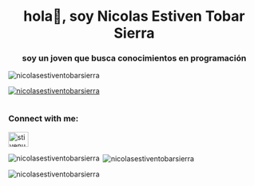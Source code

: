 <h1 align="center">hola👋, soy Nicolas Estiven Tobar Sierra</h1>
<h3 align="center">soy un joven que busca conocimientos en programación</h3>

<p align="left"> <img src="https://komarev.com/ghpvc/?username=nicolasestiventobarsierra&label=Profile%20views&color=0e75b6&style=flat" alt="nicolasestiventobarsierra" /> </p>

<p align="left"> <a href="https://github.com/ryo-ma/github-profile-trophy"><img src="https://github-profile-trophy.vercel.app/?username=nicolasestiventobarsierra" alt="nicolasestiventobarsierra" /></a> </p>

<p align="left"> <a href="https://twitter.com/" target="blank"><img src="https://img.shields.io/twitter/follow/?logo=twitter&style=for-the-badge" alt="" /></a> </p>

<h3 align="left">Connect with me:</h3>
<p align="left">
<a href="https://discord.gg/stivenuwu8405" target="blank"><img align="center" src="https://raw.githubusercontent.com/rahuldkjain/github-profile-readme-generator/master/src/images/icons/Social/discord.svg" alt="stivenuwu8405" height="30" width="40" /></a>
</p>

<p><img align="left" src="https://github-readme-stats.vercel.app/api/top-langs?username=nicolasestiventobarsierra&show_icons=true&locale=en&layout=compact" alt="nicolasestiventobarsierra" /></p>

<p>&nbsp;<img align="center" src="https://github-readme-stats.vercel.app/api?username=nicolasestiventobarsierra&show_icons=true&locale=en" alt="nicolasestiventobarsierra" /></p>

<p><img align="center" src="https://github-readme-streak-stats.herokuapp.com/?user=nicolasestiventobarsierra&" alt="nicolasestiventobarsierra" /></p>

